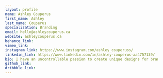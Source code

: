 ```yaml
---
layout: profile 
name: Ashley Couperus
first_name: Ashley
last_name: Couperus
specialization: Branding
email: hello@ashleycouperus.ca
website: ashleycouperus.ca
behance_link: 
vimeo_link: 
instagram_link: https://www.instagram.com/ashley_couperuss/
linkedin_link: https://www.linkedin.com/in/ashley-couperus-aa4757139/
bio: I have an uncontrollable passion to create unique designs for branding and packaging, with a love for photography.
github_link: 
dribbble_link: 
---
```

